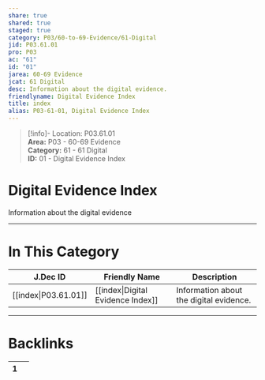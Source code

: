 ```yaml
---  
share: true  
shared: true  
staged: true  
category: P03/60-to-69-Evidence/61-Digital  
jid: P03.61.01  
pro: P03  
ac: "61"  
id: "01"  
jarea: 60-69 Evidence  
jcat: 61 Digital  
desc: Information about the digital evidence.  
friendlyname: Digital Evidence Index  
title: index  
alias: P03-61-01, Digital Evidence Index  
---  
```

  
>[!info]- Location: P03.61.01  
>**Area:** P03 - 60-69 Evidence  
>**Category:** 61 - 61 Digital  
>**ID:** 01 - Digital Evidence Index  
  
# Digital Evidence Index  
  
Information about the digital evidence  
   
  
  
---  
# In This Category  
  
| J.Dec ID                                                                       | Friendly Name                                                                               | Description                             |  
| ------------------------------------------------------------------------------ | ------------------------------------------------------------------------------------------- | --------------------------------------- |  
| [[index\|P03.61.01]] | [[index\|Digital Evidence Index]] | Information about the digital evidence. |  
  
  
---  
# Backlinks  
<div><table class="dataview table-view-table"><thead class="table-view-thead"><tr class="table-view-tr-header"><th class="table-view-th"><span></span><span class="dataview small-text">1</span></th><th class="table-view-th"><span></span></th></tr></thead><tbody class="table-view-tbody"></tbody></table></div>